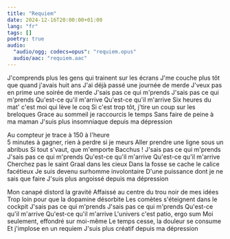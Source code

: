 ```yaml
---
title: "Requiem"
date: 2024-12-16T20:00:00+01:00
lang: "fr"
tags: []
poetry: true
audio:
  "audio/ogg; codecs=opus": "requiem.opus"
  audio/aac: "requiem.aac"
---
```

J'comprends plus les gens qui trainent sur les écrans
J'me couche plus tôt que quand j'avais huit ans
J'ai déjà passé une journée de merde
J'veux pas en prime une soirée de merde
J'sais pas ce qui m'prends 
J'sais pas ce qui m'prends 
Qu'est-ce qu'il m'arrive
Qu'est-ce qu'il m'arrive
Six heures du mat' c'est moi qui lève le coq
Si c'est trop tôt, j'tire un coup sur les breloques
Grace au sommeil je raccourcis le temps
Sans faire de peine à ma maman
J'suis plus insomniaque depuis ma dépression

Au compteur je trace à 150 à l'heure   
5 minutes à gagner, rien à perdre si je meurs
Aller prendre une ligne sous un abribus
Si tout s'vaut, que m'emporte Bacchus !
J'sais pas ce qui m'prends 
J'sais pas ce qui m'prends 
Qu'est-ce qu'il m'arrive
Qu'est-ce qu'il m'arrive
Cherchez pas le saint Graal dans les cieux
Dans la fosse se cache le calice facétieux
Je suis devenu surhomme involontaire
D'une puissance dont je ne sais que faire
J'suis plus angoissé depuis ma dépression

Mon canapé distord la gravité
Affaissé au centre du trou noir de mes idées
Trop loin pour que la dopamine désorbite
Les comètes s'éteignent dans le cockpit
J'sais pas ce qui m'prends 
J'sais pas ce qui m'prends 
Qu'est-ce qu'il m'arrive
Qu'est-ce qu'il m'arrive
L'univers c'est patio, ergo sum
Moi seulement, effondré sur moi-même
Le temps cesse, la douleur se consume
Et j'implose en un requiem
J'suis plus créatif depuis ma dépression

